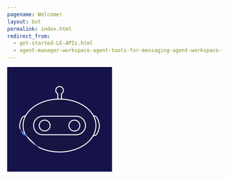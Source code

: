 ```yaml
---
pagename: Welcome!
layout: bot
permalink: index.html
redirect_from:
  - get-started-LE-APIs.html
  - agent-manager-workspace-agent-tools-for-messaging-agent-workspace-for-messaging-agent-workspace-for-messaging-tour.html
---
```


<div id="caseyContainer">
<div id="botLoader">
  <img src="img/botLoader.gif" />
</div>
<div id="typing">
<!-- Credit: https://dribbble.com/shots/5092176-Newton-Loader -->
<div class="gooey">
<div class="dots">
  <span></span>
  <span></span>
  <span></span>
</div>
</div></div>
</div>
<!-- <i id="bottomLink" class="fas fa-arrow-down"></i> -->
